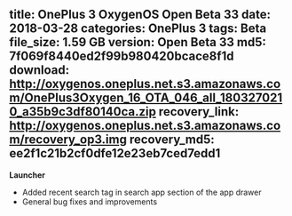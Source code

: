 title: OnePlus 3 OxygenOS Open Beta 33
date: 2018-03-28
categories: OnePlus 3
tags: Beta
file_size: 1.59 GB
version: Open Beta 33
md5: 7f069f8440ed2f99b980420bcace8f1d
download: http://oxygenos.oneplus.net.s3.amazonaws.com/OnePlus3Oxygen_16_OTA_046_all_1803270210_a35b9c3df80140ca.zip
recovery_link: http://oxygenos.oneplus.net.s3.amazonaws.com/recovery_op3.img
recovery_md5: ee2f1c21b2cf0dfe12e23eb7ced7edd1
---
**Launcher**

* Added recent search tag in search app section of the app drawer
* General bug fixes and improvements

